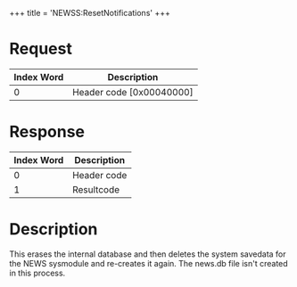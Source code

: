 +++
title = 'NEWSS:ResetNotifications'
+++

# Request

| Index Word | Description                |
|------------|----------------------------|
| 0          | Header code \[0x00040000\] |

# Response

| Index Word | Description |
|------------|-------------|
| 0          | Header code |
| 1          | Resultcode  |

# Description

This erases the internal database and then deletes the system savedata
for the NEWS sysmodule and re-creates it again. The news.db file isn't
created in this process.

